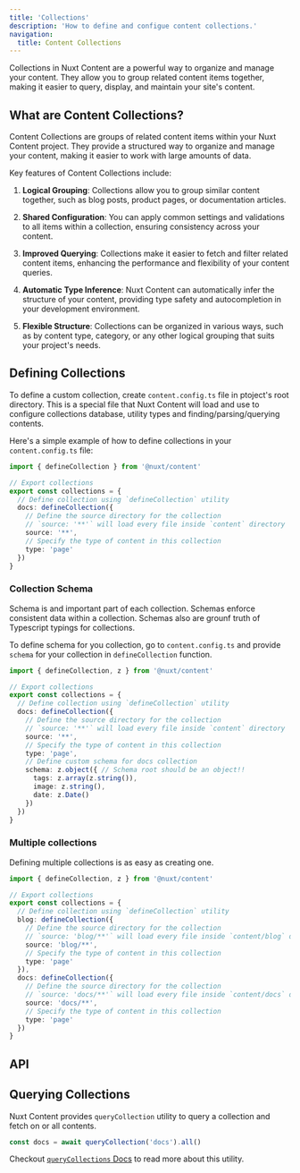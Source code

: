 ```yaml
---
title: 'Collections'
description: 'How to define and configue content collections.'
navigation:
  title: Content Collections
---
```


Collections in Nuxt Content are a powerful way to organize and manage your content. They allow you to group related content items together, making it easier to query, display, and maintain your site's content.


## What are Content Collections?

Content Collections are groups of related content items within your Nuxt Content project. They provide a structured way to organize and manage your content, making it easier to work with large amounts of data.

Key features of Content Collections include:

1. **Logical Grouping**: Collections allow you to group similar content together, such as blog posts, product pages, or documentation articles.

2. **Shared Configuration**: You can apply common settings and validations to all items within a collection, ensuring consistency across your content.

3. **Improved Querying**: Collections make it easier to fetch and filter related content items, enhancing the performance and flexibility of your content queries.

4. **Automatic Type Inference**: Nuxt Content can automatically infer the structure of your content, providing type safety and autocompletion in your development environment.

5. **Flexible Structure**: Collections can be organized in various ways, such as by content type, category, or any other logical grouping that suits your project's needs.

## Defining Collections

To define a custom collection, create `content.config.ts` file in ptoject's root directory. This is a special file that Nuxt Content will load and use to configure collections database, utility types and finding/parsing/querying contents.

Here's a simple example of how to define collections in your `content.config.ts` file:

```ts [content.config.ts]
import { defineCollection } from '@nuxt/content'

// Export collections
export const collections = {
  // Define collection using `defineCollection` utility
  docs: defineCollection({
    // Define the source directory for the collection
    // `source: '**'` will load every file inside `content` directory 
    source: '**',
    // Specify the type of content in this collection
    type: 'page'
  })
}
```

### Collection Schema

Schema is and important part of each collection. Schemas enforce consistent  data within a collection. Schemas also are grounf truth of Typescript typings for collections.

To define schema for you collection, go to `content.config.ts` and provide `schema` for your collection in `defineCollection` function.

```ts [content.config.ts]
import { defineCollection, z } from '@nuxt/content'

// Export collections
export const collections = {
  // Define collection using `defineCollection` utility
  docs: defineCollection({
    // Define the source directory for the collection
    // `source: '**'` will load every file inside `content` directory 
    source: '**',
    // Specify the type of content in this collection
    type: 'page',
    // Define custom schema for docs collection
    schema: z.object({ // Schema root should be an object!!
      tags: z.array(z.string()),
      image: z.string(),
      date: z.Date()
    })
  })
}
```


### Multiple collections

Defining multiple collections is as easy as creating one.


```ts [content.config.ts]
import { defineCollection, z } from '@nuxt/content'

// Export collections
export const collections = {
  // Define collection using `defineCollection` utility
  blog: defineCollection({
    // Define the source directory for the collection
    // `source: 'blog/**'` will load every file inside `content/blog` directory 
    source: 'blog/**',
    // Specify the type of content in this collection
    type: 'page'
  }),
  docs: defineCollection({
    // Define the source directory for the collection
    // `source: 'docs/**'` will load every file inside `content/docs` directory 
    source: 'docs/**',
    // Specify the type of content in this collection
    type: 'page'
  })
}
```

## API


## Querying Collections

Nuxt Content provides `queryCollection` utility to query a collection and fetch on or all contents.

```ts
const docs = await queryCollection('docs').all()
```

Checkout [`queryCollections` Docs](/composables/query-collection) to read more about this utility.